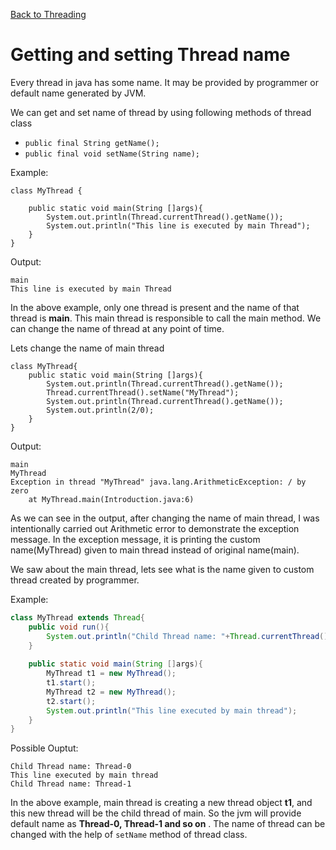 [Back to Threading](../README.md)
# Getting and setting Thread name

Every thread in java has some name. It may be provided by programmer or default name generated by JVM.

We can get and set name of thread by using following methods of thread class

- `public final String getName();`
- `public final void setName(String name);`

Example:

```
class MyThread {
	
	public static void main(String []args){
		System.out.println(Thread.currentThread().getName());
		System.out.println("This line is executed by main Thread");
	}
}
```

Output:

```
main
This line is executed by main Thread
```

In the above example, only one thread is present and the name of that thread is **main**. This main thread is responsible to call the main method. We can change the name of thread at any point of time.

Lets change the name of main thread

```
class MyThread{
	public static void main(String []args){
		System.out.println(Thread.currentThread().getName());
		Thread.currentThread().setName("MyThread");
		System.out.println(Thread.currentThread().getName());
		System.out.println(2/0);
	}
}
```
Output:

```
main
MyThread
Exception in thread "MyThread" java.lang.ArithmeticException: / by zero
	at MyThread.main(Introduction.java:6)
```

As we can see in the output, after changing the name of main thread, I was intentionally carried out Arithmetic error to demonstrate the exception message.
In the exception message, it is printing the custom name(MyThread) given to main thread instead of original name(main).

We saw about the main thread, lets see what is the name given to custom thread created by programmer.

Example:

```java
class MyThread extends Thread{
	public void run(){
		System.out.println("Child Thread name: "+Thread.currentThread().getName());
	}
	
	public static void main(String []args){
		MyThread t1 = new MyThread();
		t1.start();
		MyThread t2 = new MyThread();
		t2.start();
		System.out.println("This line executed by main thread");
	}
}
```
Possible Ouptut:

```
Child Thread name: Thread-0
This line executed by main thread
Child Thread name: Thread-1
```


In the above example, main thread is creating a new thread object **t1**, and this new thread will be the child thread of main. So the jvm will provide default name as **Thread-0, Thread-1 and so on** . The name of thread can be changed with the help of `setName` method of thread class.